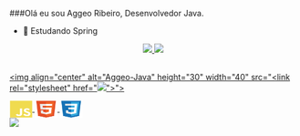 ###Olá eu sou Aggeo Ribeiro, Desenvolvedor Java.

- 🌱 Estudando Spring


<div align="center">
  <a href="https://github.com/AggeoRibeiro">
  <img height="180em" src="https://github-readme-stats.vercel.app/api?username=AggeoRibeiro&show_icons=true&theme=dark&include_all_commits=true&count_private=true"/>
  <img height="180em" src="https://github-readme-stats.vercel.app/api/top-langs/?username=rafaballerini&layout=compact&langs_count=7&theme=dracula"/>
</div>
<div style="display: inline_block"><br>

  <img align="center" alt="Aggeo-Java" height="30" width="40" src="<link rel="stylesheet" href="<img src="https://cdn.jsdelivr.net/gh/devicons/devicon/icons/java/java-plain.svg" />">">
  
  <img align="center" alt="Aggeo-Js" height="30" width="40" src="https://raw.githubusercontent.com/devicons/devicon/master/icons/javascript/javascript-plain.svg">

<img align="center" alt="Aggeo-HTML" height="30" width="40" src="https://raw.githubusercontent.com/devicons/devicon/master/icons/html5/html5-original.svg">

  <img align="center" alt="Aggeo-CSS" height="30" width="40" src="https://raw.githubusercontent.com/devicons/devicon/master/icons/css3/css3-original.svg">
  
</div>
  
 
<div> 
  <a href="https://www.linkedin.com/in/aggeo-r-703089129/" target="_blank"><img src="https://img.shields.io/badge/-LinkedIn-%230077B5?style=for-the-badge&logo=linkedin&logoColor=white" target="_blank"></a> 
 
</div>
